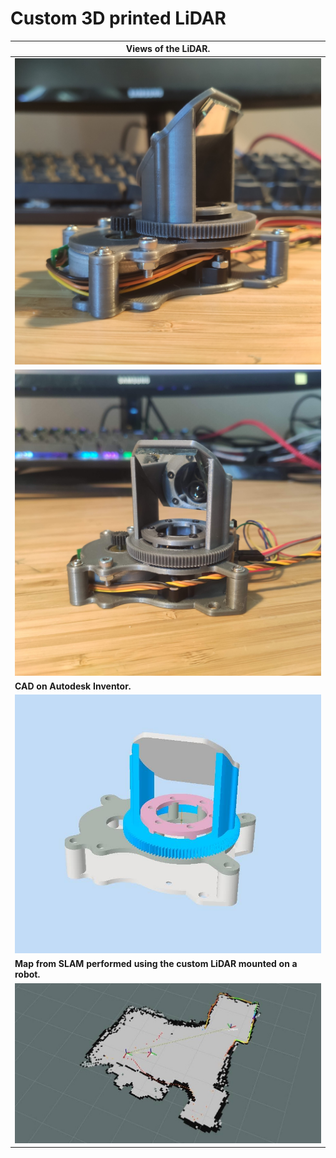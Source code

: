# Custom 3D printed LiDAR

|Views of the LiDAR.|
| -------- |
|<img src="docs/ressources/lidar_view_1.jpg"  width="100%">|
|<img src="docs/ressources/lidar_view_2.jpg"  width="100%">|
|**CAD on Autodesk Inventor.**|
|<img src="docs/ressources/cad.jpg"  width="100%">|
|**Map from SLAM performed using the custom LiDAR mounted on a robot.**|
|<img src="docs/ressources/slam.jpg"  width="100%">|